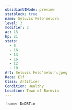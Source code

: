 ```yaml
---
obsidianUIMode: preview
statblock: true
name: Seluvis Felo'melorn
level: 3
modifier: 3
ac: 15
hp: 21
stats:
  - 8
  - 16
  - 13
  - 16
  - 12
  - 10
Art: Seluvis Felo'melorn.jpeg
Race: Elf
Class: Artificer
Condition: Healthy
Location: Town of Barovia
---
```

```custom-frames
frame: DnDBTim
```